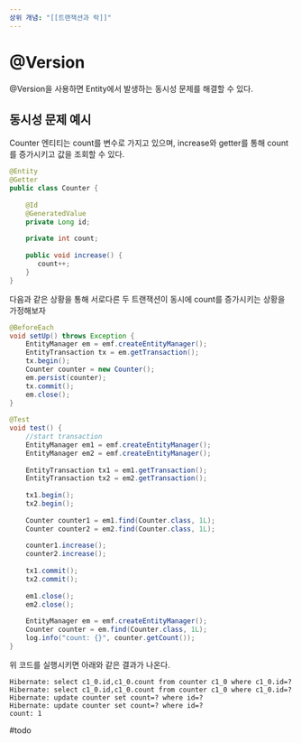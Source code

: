 ```yaml
---
상위 개념: "[[트랜잭션과 락]]"
---
```

# @Version
@Version을 사용하면 Entity에서 발생하는 동시성 문제를 해결할 수 있다.

## 동시성 문제 예시

Counter 엔티티는 count를 변수로 가지고 있으며, increase와 getter를 통해 count를 증가시키고 값을 조회할 수 있다.
```java
@Entity  
@Getter  
public class Counter {  
  
    @Id  
    @GeneratedValue    
    private Long id;  
  
    private int count;  
  
    public void increase() {  
       count++;  
    }  
}
```

다음과 같은 상황을 통해 서로다른 두 트랜잭션이 동시에 count를 증가시키는 상황을 가정해보자
```java
@BeforeEach  
void setUp() throws Exception {  
    EntityManager em = emf.createEntityManager();  
    EntityTransaction tx = em.getTransaction();  
    tx.begin();  
    Counter counter = new Counter();  
    em.persist(counter);  
    tx.commit();  
    em.close();  
}  
  
@Test  
void test() {  
    //start transaction  
    EntityManager em1 = emf.createEntityManager();  
    EntityManager em2 = emf.createEntityManager();  
  
    EntityTransaction tx1 = em1.getTransaction();  
    EntityTransaction tx2 = em2.getTransaction();  
  
    tx1.begin();  
    tx2.begin();  
  
    Counter counter1 = em1.find(Counter.class, 1L);  
    Counter counter2 = em2.find(Counter.class, 1L);  
  
    counter1.increase();  
    counter2.increase();  
  
    tx1.commit();  
    tx2.commit();  
  
    em1.close();  
    em2.close();  
  
    EntityManager em = emf.createEntityManager();  
    Counter counter = em.find(Counter.class, 1L);  
    log.info("count: {}", counter.getCount());  
}
```

위 코드를 실행시키면 아래와 같은 결과가 나온다. 
```
Hibernate: select c1_0.id,c1_0.count from counter c1_0 where c1_0.id=?
Hibernate: select c1_0.id,c1_0.count from counter c1_0 where c1_0.id=?
Hibernate: update counter set count=? where id=?
Hibernate: update counter set count=? where id=?
count: 1
```

#todo